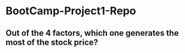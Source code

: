 # BootCamp-Project1-Repo

## Out of the 4 factors, which one generates the most of the stock price?

